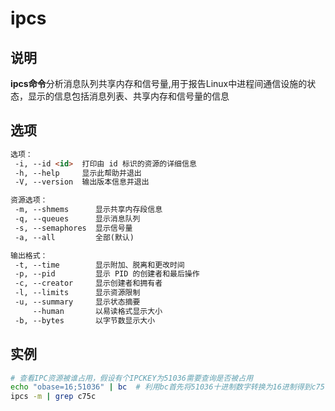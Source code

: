 # ipcs

## 说明

**ipcs命令**分析消息队列共享内存和信号量,用于报告Linux中进程间通信设施的状态，显示的信息包括消息列表、共享内存和信号量的信息

## 选项

```markdown
选项：
 -i, --id <id>  打印由 id 标识的资源的详细信息
 -h, --help     显示此帮助并退出
 -V, --version  输出版本信息并退出

资源选项：
 -m, --shmems      显示共享内存段信息
 -q, --queues      显示消息队列
 -s, --semaphores  显示信号量
 -a, --all         全部(默认)

输出格式：
 -t, --time        显示附加、脱离和更改时间
 -p, --pid         显示 PID 的创建者和最后操作
 -c, --creator     显示创建者和拥有者
 -l, --limits      显示资源限制
 -u, --summary     显示状态摘要
     --human       以易读格式显示大小
 -b, --bytes       以字节数显示大小

```

## 实例

```bash
# 查看IPC资源被谁占用，假设有个IPCKEY为51036需要查询是否被占用
echo "obase=16;51036" | bc  # 利用bc首先将51036十进制数字转换为16进制得到c75c
ipcs -m | grep c75c

```


